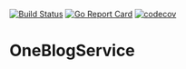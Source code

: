 [![Build Status](https://github.com/lc-1010/OneBlogService/workflows/Go/badge.svg)](https://github.com/lc-1010/OneBlogService/actions) [![Go Report Card](https://goreportcard.com/badge/github.com/lc-1010/OneBlogService)](https://goreportcard.com/report/github.com/lc-1010/OneBlogService) [![codecov](https://codecov.io/gh/lc-1010/OneBlogService/branch/main/graph/badge.svg?token=K9QHLFRZTP)](https://codecov.io/gh/lc-1010/OneBlogService)

# OneBlogService
